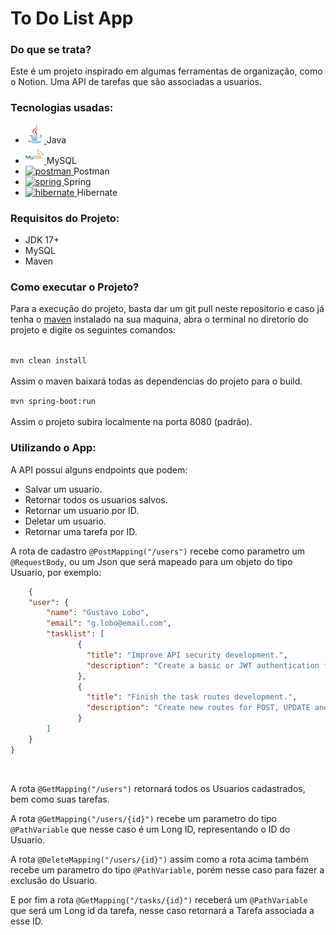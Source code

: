 # To Do List App

### Do que se trata?
Este é um projeto inspirado em algumas ferramentas 
de organização, como o Notion. Uma API de tarefas que 
são associadas a usuarios.

### Tecnologias usadas:
- <a href="https://www.java.com" target="_blank" rel="noreferrer"><img src="https://raw.githubusercontent.com/devicons/devicon/master/icons/java/java-original.svg" alt="java" width="30" height="30"/> </a> Java
- <a href="https://www.mysql.com/" target="_blank" rel="noreferrer"> <img src="https://raw.githubusercontent.com/devicons/devicon/master/icons/mysql/mysql-original-wordmark.svg" alt="mysql" width="30" height="30"/> </a> MySQL
- <a href="https://postman.com" target="_blank" rel="noreferrer"> <img src="https://www.vectorlogo.zone/logos/getpostman/getpostman-icon.svg" alt="postman" width="30" height="30"/> </a> Postman
- <a href="https://spring.io/" target="_blank" rel="noreferrer"> <img src="https://www.vectorlogo.zone/logos/springio/springio-icon.svg" alt="spring" width="30" height="30"/> </a> Spring
- <a href="https://hibernate.org/" target="_blank" rel="noreferrer"> <img src="https://cdn.freebiesupply.com/logos/thumbs/2x/hibernate-logo.png" alt="hibernate" width="30" height="30"/> </a> Hibernate

### Requisitos do Projeto:
- JDK 17+
- MySQL
- Maven

### Como executar o Projeto?
Para a execução do projeto, basta dar um git pull neste repositorio e caso já tenha o [maven](https://phoenixnap.com/kb/install-maven-windows) instalado na sua maquina, abra o terminal no diretorio do projeto e digite os seguintes comandos: <br><br>

``mvn clean install `` <br> <br>
Assim o maven baixará todas as dependencias do projeto para o build.

``mvn spring-boot:run `` <br><br>
Assim o projeto subira localmente na porta 8080 (padrão).

### Utilizando o App:
A API possui alguns endpoints que podem:
- Salvar um usuario.
- Retornar todos os usuarios salvos.
- Retornar um usuario por ID.
- Deletar um usuario.
- Retornar uma tarefa por ID.

A rota de cadastro `@PostMapping("/users")` recebe como parametro um ``@RequestBody``, ou um Json que será mapeado para um objeto do tipo Usuario, por exemplo: <br>
``` json
    {
    "user": {
        "name": "Gustavo Lobo",
        "email": "g.lobo@email.com",
        "tasklist": [
               {
                 "title": "Improve API security development.",
                 "description": "Create a basic or JWT authentication feature for the project."
               },
               {
                 "title": "Finish the task routes development.",
                 "description": "Create new routes for POST, UPDATE and DELETE tasks."
               }
        ] 
    }
}
```

<bR>

A rota `@GetMapping("/users")` retornará todos os Usuarios cadastrados, bem como suas tarefas. <br>

A rota `@GetMapping("/users/{id}")` recebe um parametro do tipo `@PathVariable` que nesse caso é um Long ID, representando o ID do Usuario. <br>

A rota `@DeleteMapping("/users/{id}")` assim como a rota acima também recebe um parametro do tipo `@PathVariable`, porém nesse caso para fazer a exclusão do Usuario. <br>

E por fim a rota `@GetMapping("/tasks/{id}")` receberá um `@PathVariable` que será um Long id da tarefa, nesse caso retornará a Tarefa associada a esse ID.